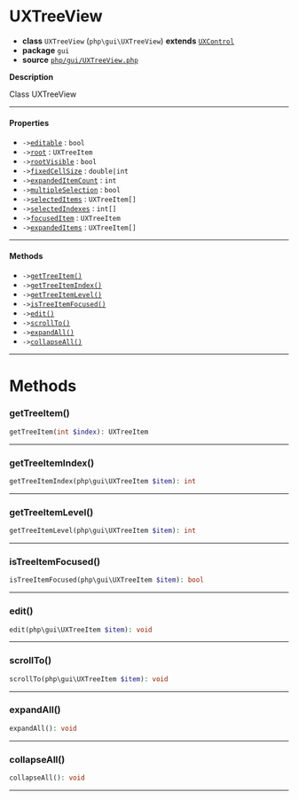 # UXTreeView

- **class** `UXTreeView` (`php\gui\UXTreeView`) **extends** [`UXControl`](api-docs/classes/php/gui/UXControl.md)
- **package** `gui`
- **source** [`php/gui/UXTreeView.php`](./src/main/resources/JPHP-INF/sdk/php/gui/UXTreeView.php)

**Description**

Class UXTreeView

---

#### Properties

- `->`[`editable`](#prop-editable) : `bool`
- `->`[`root`](#prop-root) : `UXTreeItem`
- `->`[`rootVisible`](#prop-rootvisible) : `bool`
- `->`[`fixedCellSize`](#prop-fixedcellsize) : `double|int`
- `->`[`expandedItemCount`](#prop-expandeditemcount) : `int`
- `->`[`multipleSelection`](#prop-multipleselection) : `bool`
- `->`[`selectedItems`](#prop-selecteditems) : `UXTreeItem[]`
- `->`[`selectedIndexes`](#prop-selectedindexes) : `int[]`
- `->`[`focusedItem`](#prop-focuseditem) : `UXTreeItem`
- `->`[`expandedItems`](#prop-expandeditems) : `UXTreeItem[]`

---

#### Methods

- `->`[`getTreeItem()`](#method-gettreeitem)
- `->`[`getTreeItemIndex()`](#method-gettreeitemindex)
- `->`[`getTreeItemLevel()`](#method-gettreeitemlevel)
- `->`[`isTreeItemFocused()`](#method-istreeitemfocused)
- `->`[`edit()`](#method-edit)
- `->`[`scrollTo()`](#method-scrollto)
- `->`[`expandAll()`](#method-expandall)
- `->`[`collapseAll()`](#method-collapseall)

---
# Methods

<a name="method-gettreeitem"></a>

### getTreeItem()
```php
getTreeItem(int $index): UXTreeItem
```

---

<a name="method-gettreeitemindex"></a>

### getTreeItemIndex()
```php
getTreeItemIndex(php\gui\UXTreeItem $item): int
```

---

<a name="method-gettreeitemlevel"></a>

### getTreeItemLevel()
```php
getTreeItemLevel(php\gui\UXTreeItem $item): int
```

---

<a name="method-istreeitemfocused"></a>

### isTreeItemFocused()
```php
isTreeItemFocused(php\gui\UXTreeItem $item): bool
```

---

<a name="method-edit"></a>

### edit()
```php
edit(php\gui\UXTreeItem $item): void
```

---

<a name="method-scrollto"></a>

### scrollTo()
```php
scrollTo(php\gui\UXTreeItem $item): void
```

---

<a name="method-expandall"></a>

### expandAll()
```php
expandAll(): void
```

---

<a name="method-collapseall"></a>

### collapseAll()
```php
collapseAll(): void
```

---

